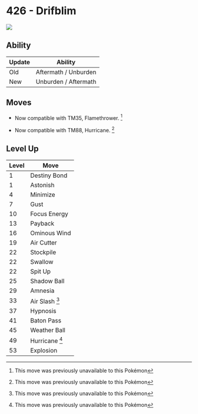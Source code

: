 # 426 - Drifblim
![][426]

## Ability

Update | Ability
---    | ---
Old    | Aftermath / Unburden
New    | Unburden / Aftermath

## Moves

 - Now compatible with TM35, Flamethrower. [^1]

 - Now compatible with TM88, Hurricane. [^1]

## Level Up

Level | Move
---   | ---
  1   | Destiny Bond
  1   | Astonish
  4   | Minimize
  7   | Gust
 10   | Focus Energy
 13   | Payback
 16   | Ominous Wind
 19   | Air Cutter
 22   | Stockpile
 22   | Swallow
 22   | Spit Up
 25   | Shadow Ball
 29   | Amnesia
 33   | Air Slash [^1]
 37   | Hypnosis
 41   | Baton Pass
 45   | Weather Ball
 49   | Hurricane [^1]
 53   | Explosion




[^1]: This move was previously unavailable to this Pokémon

[426]: ../img/pokemon/426.png

